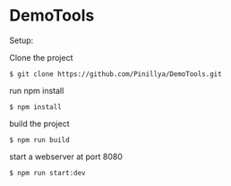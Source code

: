 # DemoTools

Setup:

Clone the project
```
$ git clone https://github.com/Pinillya/DemoTools.git
```

run npm install
```
$ npm install
```

build the project
```
$ npm run build
```

start a webserver at port 8080
```
$ npm run start:dev
```